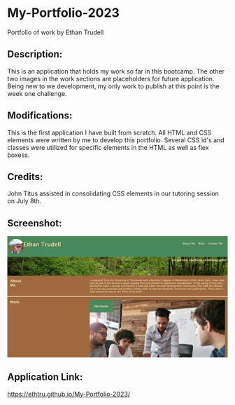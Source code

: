 # My-Portfolio-2023

Portfolio of work by Ethan Trudell

## **Description:**

This is an application that holds my work so far in this bootcamp. The other two images in the work sections are placeholders for future application. Being new to we development, my only work to publish at this point is the week one challenge.

## **Modifications:**

This is the first application I have built from scratch. All HTML and CSS elements were written by me to develop this portfolio. Several CSS id's and classes were utilized for specific elements in the HTML as well as flex boxess.

## **Credits:**

John Titus assisted in consolidating CSS elements in our tutoring session on July 8th.

## **Screenshot:**

![Alt text](/assets/pics/06837232-906F-4FD4-A6A5-D9ED45974561.jpeg?raw=true "Screenshot")

## **Application Link:**

https://ethtru.github.io/My-Portfolio-2023/
